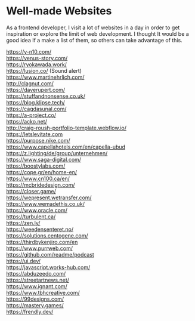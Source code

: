 # Well-made Websites

As a frontend developer, I visit a lot of websites in a day in order to get inspiration or explore the limit of web development. I thought It would be a good idea If a make a list of them, so others can take advantage of this.

https://y-n10.com/ <br />
https://venus-story.com/ <br />
https://ryokawada.work/ <br />
https://lusion.co/ (Sound alert) <br />
https://www.martinehrlich.com/ <br />
http://clagnut.com/ <br />
https://daverupert.com/ <br />
https://stuffandnonsense.co.uk/ <br />
https://blog.klipse.tech/ <br />
https://cagdasunal.com/ <br />
https://a-project.co/ <br />
https://acko.net/ <br />
http://craig-roush-portfolio-template.webflow.io/ <br />
https://letslevitate.com <br />
https://purpose.nike.com/ <br />
https://www.capellahotels.com/en/capella-ubud <br />
https://z.lighting/de/group/unternehmen/ <br />
https://www.saga-digital.com/ <br />
https://boostylabs.com/ <br />
https://cope.gr/en/home-en/ <br />
https://www.cn100.ca/en/ <br />
https://mcbridedesign.com/ <br />
https://closer.game/ <br />
https://wepresent.wetransfer.com/ <br />
https://www.wemadethis.co.uk/ <br />
https://www.oracle.com/ <br />
https://turbulent.ca/ <br />
https://zen.ly/ <br />
https://weedensenteret.no/ <br />
https://solutions.centogene.com/ <br />
https://thirdbykenjiro.com/en <br />
https://www.purrweb.com/ <br />
https://github.com/readme/podcast <br />
https://ui.dev/ <br />
https://javascript.works-hub.com/ <br />
https://abduzeedo.com/ <br />
https://streetartnews.net/ <br />
https://www.ignant.com/ <br />
https://www.tbhcreative.com/ <br />
https://99designs.com/ <br />
https://mastery.games/ <br />
https://frendly.dev/ <br />
